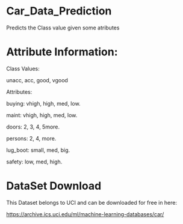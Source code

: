 # Car_Data_Prediction
Predicts the Class value given some atributes

# Attribute Information:

Class Values:

unacc, acc, good, vgood

Attributes:

buying: vhigh, high, med, low.

maint: vhigh, high, med, low.

doors: 2, 3, 4, 5more.

persons: 2, 4, more.

lug_boot: small, med, big.

safety: low, med, high.

# DataSet Download

This Dataset belongs to UCI and can be downloaded for free in here:

https://archive.ics.uci.edu/ml/machine-learning-databases/car/

